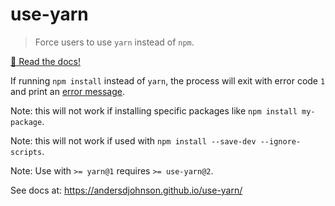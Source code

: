 # use-yarn
> Force users to use `yarn` instead of `npm`.

[:book: Read the docs!](https://andersdjohnson.github.io/use-yarn/)

If running `npm install` instead of `yarn`, the process will exit with error code `1`
and print an [error message](https://raw.githubusercontent.com/AndersDJohnson/use-yarn/master/message.txt).

Note: this will not work if installing specific packages like `npm install my-package`.

Note: this will not work if used with `npm install --save-dev --ignore-scripts`.

Note: Use with `>= yarn@1` requires `>= use-yarn@2`.

See docs at: https://andersdjohnson.github.io/use-yarn/
